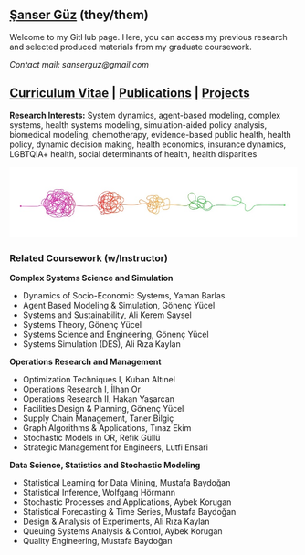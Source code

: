 ## [Şanser Güz](https://sanserguz.github.io/main/) (they/them)

Welcome to my GitHub page. Here, you can access my previous research and selected produced materials from my graduate coursework.

_Contact mail: sanserguz@gmail.com_

## [Curriculum Vitae](GUZ_resCV.pdf)  |  [Publications](https://sanserguz.github.io/publications/)  |  [Projects](https://sanserguz.github.io/projects/)

**Research Interests:** System dynamics, agent-based modeling, complex systems, health systems modeling, simulation-aided policy analysis, biomedical modeling, chemotherapy, evidence-based public health, health policy, dynamic decision making, health economics, insurance dynamics, LGBTQIA+ health, social determinants of health, health disparities

![Image](complex.jpg)

### Related Coursework (w/Instructor)
**Complex Systems Science and Simulation**
- Dynamics of Socio-Economic Systems, Yaman Barlas
- Agent Based Modeling & Simulation, Gönenç Yücel
- Systems and Sustainability, Ali Kerem Saysel	
- Systems Theory, Gönenç Yücel
- Systems Science and Engineering, Gönenç Yücel
- Systems Simulation (DES), Ali Rıza Kaylan

**Operations Research and Management**
- Optimization Techniques I, Kuban Altınel 	
- Operations Research I, İlhan Or 
- Operations Research II, Hakan Yaşarcan 	
- Facilities Design & Planning, Gönenç Yücel
- Supply Chain Management, Taner Bilgiç 
- Graph Algorithms & Applications, Tınaz Ekim
- Stochastic Models in OR, Refik Güllü
- Strategic Management for Engineers, Lutfi Ensari

**Data Science, Statistics and Stochastic Modeling**
- Statistical Learning for Data Mining, Mustafa Baydoğan	
- Statistical Inference, Wolfgang Hörmann
- Stochastic Processes and Applications, Aybek Korugan
- Statistical Forecasting & Time Series, Mustafa Baydoğan
- Design & Analysis of Experiments, Ali Rıza Kaylan
- Queuing Systems Analysis & Control, Aybek Korugan	
- Quality Engineering, Mustafa Baydoğan	
